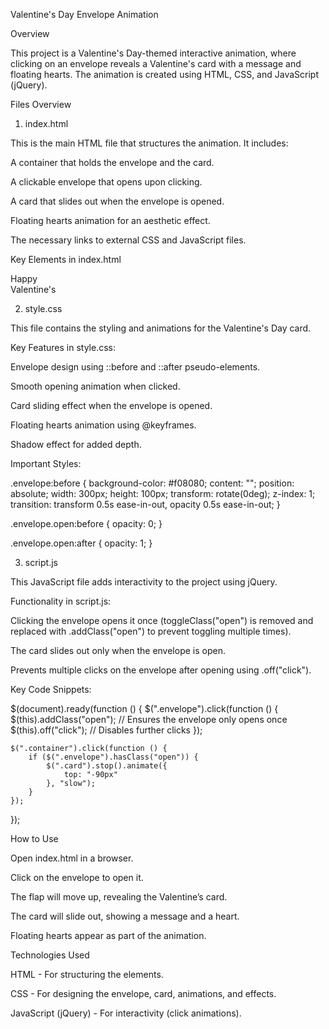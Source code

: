 Valentine's Day Envelope Animation

Overview

This project is a Valentine's Day-themed interactive animation, where clicking on an envelope reveals a Valentine's card with a message and floating hearts. The animation is created using HTML, CSS, and JavaScript (jQuery).

Files Overview

1. index.html

This is the main HTML file that structures the animation. It includes:

A container that holds the envelope and the card.

A clickable envelope that opens upon clicking.

A card that slides out when the envelope is opened.

Floating hearts animation for an aesthetic effect.

The necessary links to external CSS and JavaScript files.

Key Elements in index.html
<div class="container">  
    <div class="valentines">
        <div class="envelope"></div>
        <div class="front"></div>
        <div class="open"></div>
        <div class="card">
            <div class="text">Happy<br>Valentine's</div>
            <div class="heart"></div>
        </div>
        <div class="hearts">
            <div class="one"></div>
            <div class="two"></div>
            <div class="three"></div>
            <div class="four"></div>
            <div class="five"></div>
        </div>
    </div>
</div>
<div class="shadow"></div>

2. style.css

This file contains the styling and animations for the Valentine's Day card.

Key Features in style.css:

Envelope design using ::before and ::after pseudo-elements.

Smooth opening animation when clicked.

Card sliding effect when the envelope is opened.

Floating hearts animation using @keyframes.

Shadow effect for added depth.

Important Styles:

.envelope:before {
    background-color: #f08080;
    content: "";
    position: absolute;
    width: 300px;
    height: 100px;
    transform: rotate(0deg);
    z-index: 1;
    transition: transform 0.5s ease-in-out, opacity 0.5s ease-in-out;
}

.envelope.open:before {
    opacity: 0;
}

.envelope.open:after {
    opacity: 1;
}

3. script.js

This JavaScript file adds interactivity to the project using jQuery.

Functionality in script.js:

Clicking the envelope opens it once (toggleClass("open") is removed and replaced with .addClass("open") to prevent toggling multiple times).

The card slides out only when the envelope is open.

Prevents multiple clicks on the envelope after opening using .off("click").

Key Code Snippets:

$(document).ready(function () {
    $(".envelope").click(function () {
        $(this).addClass("open"); // Ensures the envelope only opens once
        $(this).off("click"); // Disables further clicks
    });

    $(".container").click(function () {
        if ($(".envelope").hasClass("open")) {
            $(".card").stop().animate({
                top: "-90px"
            }, "slow");
        }
    });
});

How to Use

Open index.html in a browser.

Click on the envelope to open it.

The flap will move up, revealing the Valentine’s card.

The card will slide out, showing a message and a heart.

Floating hearts appear as part of the animation.

Technologies Used

HTML - For structuring the elements.

CSS - For designing the envelope, card, animations, and effects.

JavaScript (jQuery) - For interactivity (click animations).

